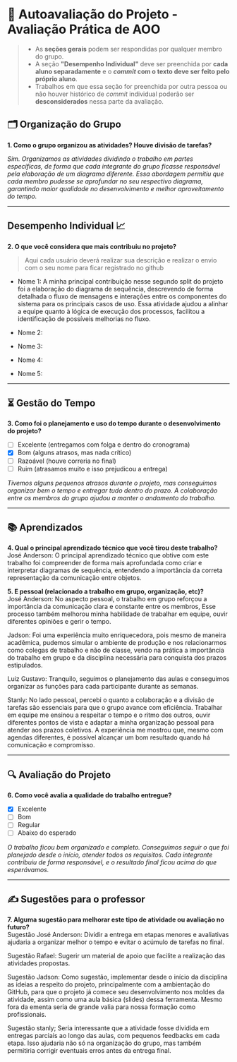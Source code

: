 # 🧠 Autoavaliação do Projeto - Avaliação Prática de AOO

> - As **seções gerais** podem ser respondidas por qualquer membro do grupo.
> - A seção **"Desempenho Individual"** deve ser preenchida por **cada aluno separadamente** e o **_commit_ com o texto deve ser feito pelo próprio aluno**.
> - Trabalhos em que essa seção for preenchida por outra pessoa ou não houver histórico de _commit_ individual poderão ser **desconsiderados** nessa parte da avaliação.

## 🗂️ Organização do Grupo
**1. Como o grupo organizou as atividades? Houve divisão de tarefas?**

_Sim. Organizamos as atividades dividindo o trabalho em partes específicas, de forma que cada integrante do grupo ficasse responsável pela elaboração de um diagrama diferente. Essa abordagem permitiu que cada membro pudesse se aprofundar no seu respectivo diagrama, garantindo maior qualidade no desenvolvimento e melhor aproveitamento do tempo._

---

## Desempenho Individual 📈
**2. O que você considera que mais contribuiu no projeto?**
> Aqui cada usuário deverá realizar sua descrição e realizar o envio com o seu nome para ficar registrado no github

- Nome 1: A minha principal contribuição nesse segundo split do projeto foi a elaboração do diagrama de sequência, descrevendo de forma detalhada o fluxo de mensagens e interações entre os componentes do sistema para os principais casos de uso. Essa atividade ajudou a alinhar a equipe quanto à lógica de execução dos processos, facilitou a identificação de possíveis melhorias no fluxo.
  
- Nome 2:
  
- Nome 3: 
  
- Nome 4: 

- Nome 5:
  
---

## ⏳ Gestão do Tempo
**3. Como foi o planejamento e uso do tempo durante o desenvolvimento do projeto?**

- [ ] Excelente (entregamos com folga e dentro do cronograma)
- [x] Bom (alguns atrasos, mas nada crítico)
- [ ] Razoável (houve correria no final)
- [ ] Ruim (atrasamos muito e isso prejudicou a entrega)

_Tivemos alguns pequenos atrasos durante o projeto, mas conseguimos organizar bem o tempo e entregar tudo dentro do prazo. A colaboração entre os membros do grupo ajudou a manter o andamento do trabalho._  


---

## 📚 Aprendizados
**4. Qual o principal aprendizado técnico que você tirou deste trabalho?**  
José Anderson: O principal aprendizado técnico que obtive com este trabalho foi compreender de forma mais aprofundada como criar e interpretar diagramas de sequência, entendendo a importância da correta representação da comunicação entre objetos.

**5. E pessoal (relacionado a trabalho em grupo, organização, etc)?**  
José Anderson: No aspecto pessoal, o trabalho em grupo reforçou a importância da comunicação clara e constante entre os membros, Esse processo também melhorou minha habilidade de trabalhar em equipe, ouvir diferentes opiniões e gerir o tempo.

Jadson: Foi uma experiência muito enriquecedora, pois mesmo de maneira acadêmica, pudemos simular o ambiente de produção e nos relacionarmos como colegas de trabalho e não de classe, vendo na prática a importância do trabalho em grupo e da disciplina necessária para conquista dos prazos estipulados.

Luiz Gustavo: Tranquilo, seguimos o planejamento das aulas e conseguimos organizar as funções para cada participante durante as semanas.

Stanly: No lado pessoal, percebi o quanto a colaboração e a divisão de tarefas são essenciais para que o grupo avance com eficiência. Trabalhar em equipe me ensinou a respeitar o tempo e o ritmo dos outros, ouvir diferentes pontos de vista e adaptar a minha organização pessoal para atender aos prazos coletivos. A experiência me mostrou que, mesmo com agendas diferentes, é possível alcançar um bom resultado quando há comunicação e compromisso.


---

## 🔍 Avaliação do Projeto
**6. Como você avalia a qualidade do trabalho entregue?**

- [x] Excelente
- [ ] Bom
- [ ] Regular
- [ ] Abaixo do esperado

_O trabalho ficou bem organizado e completo. Conseguimos seguir o que foi planejado desde o início, atender todos os requisitos. Cada integrante contribuiu de forma responsável, e o resultado final ficou acima do que esperávamos._  

---

## ✍️ Sugestões para o professor
**7. Alguma sugestão para melhorar este tipo de atividade ou avaliação no futuro?**  
Sugestão José Anderson: Dividir a entrega em etapas menores e avaliativas ajudaria a organizar melhor o tempo e evitar o acúmulo de tarefas no final.

Sugestão Rafael: Sugerir um material de apoio que facilite a realização das atividades propostas.

Sugestão Jadson: Como sugestão, implementar desde o início da disciplina as ideias a respeito do projeto, principalmente com a ambientação do GitHub, para que o projeto já comece seu desenvolvimento nos moldes da atividade, assim como uma aula básica (slides) dessa ferramenta. Mesmo fora da ementa seria de grande valia para nossa formação como profissionais.

Sugestão stanly; Seria interessante que a atividade fosse dividida em entregas parciais ao longo das aulas, com pequenos feedbacks em cada etapa. Isso ajudaria não só na organização do grupo, mas também permitiria corrigir eventuais erros antes da entrega final.
